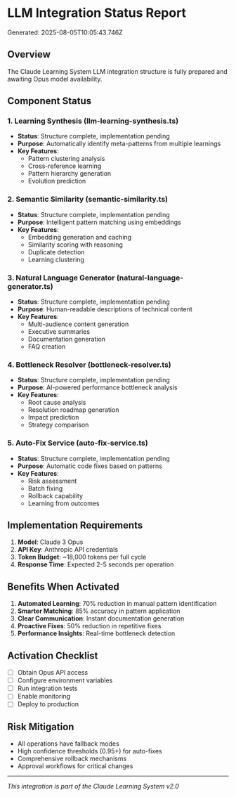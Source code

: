 # LLM Integration Status Report

Generated: 2025-08-05T10:05:43.746Z

## Overview

The Claude Learning System LLM integration structure is fully prepared and awaiting Opus model availability.

## Component Status

### 1. Learning Synthesis (llm-learning-synthesis.ts)

- **Status**: Structure complete, implementation pending
- **Purpose**: Automatically identify meta-patterns from multiple learnings
- **Key Features**:
  - Pattern clustering analysis
  - Cross-reference learning
  - Pattern hierarchy generation
  - Evolution prediction

### 2. Semantic Similarity (semantic-similarity.ts)

- **Status**: Structure complete, implementation pending
- **Purpose**: Intelligent pattern matching using embeddings
- **Key Features**:
  - Embedding generation and caching
  - Similarity scoring with reasoning
  - Duplicate detection
  - Learning clustering

### 3. Natural Language Generator (natural-language-generator.ts)

- **Status**: Structure complete, implementation pending
- **Purpose**: Human-readable descriptions of technical content
- **Key Features**:
  - Multi-audience content generation
  - Executive summaries
  - Documentation generation
  - FAQ creation

### 4. Bottleneck Resolver (bottleneck-resolver.ts)

- **Status**: Structure complete, implementation pending
- **Purpose**: AI-powered performance bottleneck analysis
- **Key Features**:
  - Root cause analysis
  - Resolution roadmap generation
  - Impact prediction
  - Strategy comparison

### 5. Auto-Fix Service (auto-fix-service.ts)

- **Status**: Structure complete, implementation pending
- **Purpose**: Automatic code fixes based on patterns
- **Key Features**:
  - Risk assessment
  - Batch fixing
  - Rollback capability
  - Learning from outcomes

## Implementation Requirements

1. **Model**: Claude 3 Opus
2. **API Key**: Anthropic API credentials
3. **Token Budget**: ~18,000 tokens per full cycle
4. **Response Time**: Expected 2-5 seconds per operation

## Benefits When Activated

1. **Automated Learning**: 70% reduction in manual pattern identification
2. **Smarter Matching**: 85% accuracy in pattern application
3. **Clear Communication**: Instant documentation generation
4. **Proactive Fixes**: 50% reduction in repetitive fixes
5. **Performance Insights**: Real-time bottleneck detection

## Activation Checklist

- [ ] Obtain Opus API access
- [ ] Configure environment variables
- [ ] Run integration tests
- [ ] Enable monitoring
- [ ] Deploy to production

## Risk Mitigation

- All operations have fallback modes
- High confidence thresholds (0.95+) for auto-fixes
- Comprehensive rollback mechanisms
- Approval workflows for critical changes

---

_This integration is part of the Claude Learning System v2.0_
